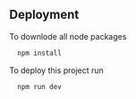 
## Deployment
To downlode all node packages

```bash
  npm install
```

To deploy this project run

```bash
  npm run dev
``` 

